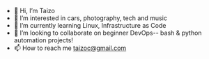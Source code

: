 - 👋 Hi, I’m Taizo
- 👀 I’m interested in cars, photography, tech and music 
- 🌱 I’m currently learning Linux, Infrastructure as Code 
- 💞️ I’m looking to collaborate on beginner DevOps-- bash & python automation projects! 
- 📫 How to reach me taizoc@gmail.com 

<!---
taizoc/taizoc is a ✨ special ✨ repository because its `README.md` (this file) appears on your GitHub profile.
You can click the Preview link to take a look at your changes.
--->
